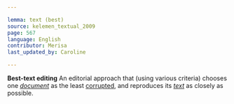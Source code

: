 ```yaml
---

lemma: text (best)
source: kelemen_textual_2009
page: 567
language: English
contributor: Merisa
last_updated_by: Caroline

---
```


**Best-text editing** An editorial approach that (using various criteria) chooses one _[document](document.html)_ as the least [corrupted](textCorrupt.html), and reproduces its _[text](text.html)_ as closely as possible.
